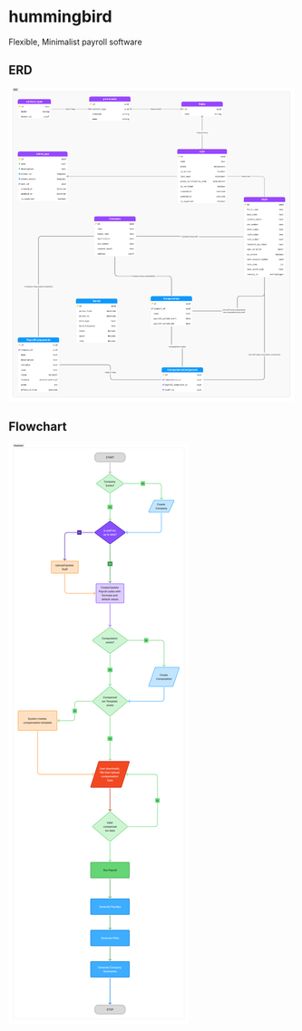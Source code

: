 # hummingbird

Flexible, Minimalist payroll software

## ERD

![ERD](docs/erd.png)

## Flowchart

![Flowchart](docs/flowchart.png)